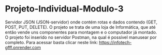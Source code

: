 # Projeto-Individual-Modulo-3
Servidor JSON (JSON-servidor) onde contém rotas e dados contendo (GET, POST, PUT, DELETE). O projeto se trata de uma loja de Informática, que até então vende uns componentes para montagem e o computador já montado. O projeto foi inserido no servidor Postman, na qual é possível manusear por completo.
Para acessar basta clicar neste link: https://infotech-gfff.onrender.com
